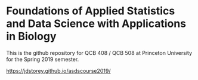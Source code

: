 # Foundations of Applied Statistics and Data Science with Applications in Biology

This is the github repository for QCB 408 / QCB 508 at Princeton University for the Spring 2019 semester.
  
https://jdstorey.github.io/asdscourse2019/
  